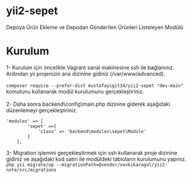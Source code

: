 # yii2-sepet
Depoya Ürün Ekleme ve Depodan Gönderilen Ürünleri Listeleyen Modülü

# Kurulum
1- Kurulum için öncelikle Vagrant sanal makinesine ssh ile bağlanınız. Ardından yii projenizin ana dizinine gidiniz (/var/www/advanced).<br><br>
 `composer require --prefer-dist mustafayigit34/yii2-sepet "dev-main"` komutunu kullanarak modül kurulumunu gerçekleştiriniz. <br><br>
2- Daha sonra backend\config\main.php dizinine giderek aşağıdaki düzenlemeyi gerçekleştiriniz.
```
'modules' => [
        'sepet' =>[
            'class' => 'backend\modules\sepet\Module'
        ]
    ],
```
3- Migration işlemini gerçekleştirmek için ssh kullanarak proje dizinine gidiniz ve aşağıdaki kod satırı ile modüldeki tabloların kurulumunu yapınız.<br>
`php yii migrate/up --migrationPath=@vendor/sevkikaragol/yii2-note/src/migrations`<br>
